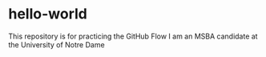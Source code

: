 # hello-world
This repository is for practicing the GitHub Flow
I am an MSBA candidate at the University of Notre Dame
